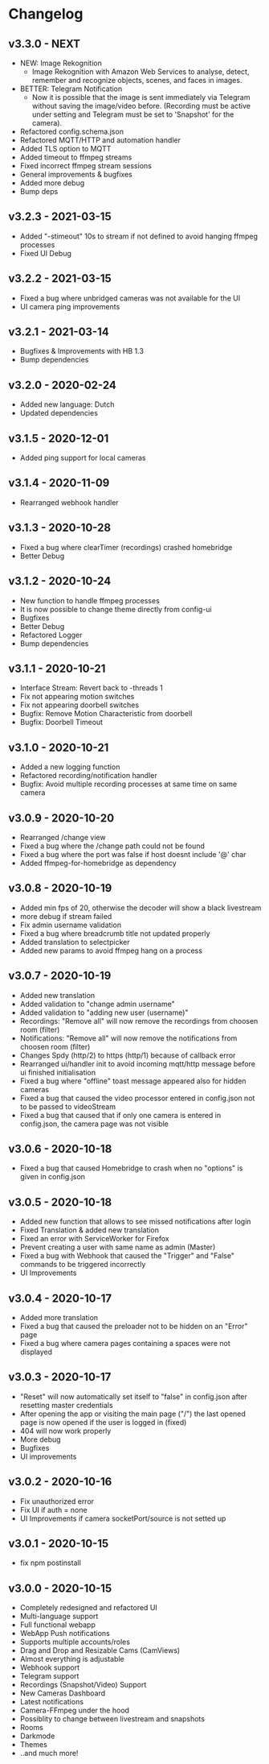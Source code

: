 # Changelog

## v3.3.0 - NEXT
- NEW: Image Rekognition
  - Image Rekognition with Amazon Web Services to analyse, detect, remember and recognize objects, scenes, and faces in images.
- BETTER: Telegram Notification
  - Now it is possible that the image is sent immediately via Telegram without saving the image/video before. (Recording must be active under setting and Telegram must be set to 'Snapshot' for the camera).
- Refactored config.schema.json
- Refactored MQTT/HTTP and automation handler
- Added TLS option to MQTT
- Added timeout to ffmpeg streams
- Fixed incorrect ffmpeg stream sessions
- General improvements & bugfixes
- Added more debug
- Bump deps

## v3.2.3 - 2021-03-15
- Added "-stimeout" 10s to stream if not defined to avoid hanging ffmpeg processes
- Fixed UI Debug

## v3.2.2 - 2021-03-15
- Fixed a bug where unbridged cameras was not available for the UI
- UI camera ping improvements

## v3.2.1 - 2021-03-14
- Bugfixes & Improvements with HB 1.3
- Bump dependencies

## v3.2.0 - 2020-02-24
- Added new language: Dutch
- Updated dependencies

## v3.1.5 - 2020-12-01
- Added ping support for local cameras

## v3.1.4 - 2020-11-09
- Rearranged webhook handler

## v3.1.3 - 2020-10-28
- Fixed a bug where clearTimer (recordings) crashed homebridge
- Better Debug

## v3.1.2 - 2020-10-24
- New function to handle ffmpeg processes
- It is now possible to change theme directly from config-ui
- Bugfixes
- Better Debug
- Refactored Logger
- Bump dependencies

## v3.1.1 - 2020-10-21
- Interface Stream: Revert back to -threads 1
- Fix not appearing motion switches
- Fix not appearing doorbell switches
- Bugfix: Remove Motion Characteristic from doorbell
- Bugfix: Doorbell Timeout

## v3.1.0 - 2020-10-21
- Added a new logging function
- Refactored recording/notification handler
- Bugfix: Avoid multiple recording processes at same time on same camera

## v3.0.9 - 2020-10-20
- Rearranged /change view
- Fixed a bug where the /change path could not be found
- Fixed a bug where the port was false if host doesnt include '@' char
- Added ffmpeg-for-homebridge as dependency 

## v3.0.8 - 2020-10-19
- Added min fps of 20, otherwise the decoder will show a black livestream
- more debug if stream failed
- Fix admin username validation
- Fixed a bug where breadcrumb title not updated properly
- Added translation to selectpicker
- Added new params to avoid ffmpeg hang on a process

## v3.0.7 - 2020-10-19
- Added new translation
- Added validation to "change admin username"
- Added validation to "adding new user (username)"
- Recordings: "Remove all" will now remove the recordings from choosen room (filter)
- Notifications: "Remove all" will now remove the notifications from choosen room (filter)
- Changes Spdy (http/2) to https (http/1) because of callback error
- Rearranged ui/handler init to avoid incoming mqtt/http message before ui finished initialisation
- Fixed a bug where "offline" toast message appeared also for hidden cameras
- Fixed a bug that caused the video processor entered in config.json not to be passed to videoStream
- Fixed a bug that caused that if only one camera is entered in config.json, the camera page was not visible

## v3.0.6 - 2020-10-18
- Fixed a bug that caused Homebridge to crash when no "options" is given in config.json

## v3.0.5 - 2020-10-18
- Added new function that allows to see missed notifications after login
- Fixed Translation & added new translation
- Fixed an error with ServiceWorker for Firefox
- Prevent creating a user with same name as admin (Master)
- Fixed a bug with Webhook that caused the "Trigger" and "False" commands to be triggered incorrectly
- UI Improvements

## v3.0.4 - 2020-10-17
- Added more translation
- Fixed a bug that caused the preloader not to be hidden on an "Error" page
- Fixed a bug where camera pages containing a spaces were not displayed

## v3.0.3 - 2020-10-17
- "Reset" will now automatically set itself to "false" in config.json after resetting master credentials
- After opening the app or visiting the main page ("/") the last opened page is now opened if the user is logged in (fixed)
- 404 will now work properly
- More debug
- Bugfixes
- UI improvements

## v3.0.2 - 2020-10-16
- Fix unauthorized error
- Fix UI if auth = none
- UI Improvements if camera socketPort/source is not setted up

## v3.0.1 - 2020-10-15
- fix npm postinstall

## v3.0.0 - 2020-10-15
- Completely redesigned and refactored UI
- Multi-language support
- Full functional webapp
- WebApp Push notifications
- Supports multiple accounts/roles
- Drag and Drop and Resizable Cams (CamViews)
- Almost everything is adjustable
- Webhook support
- Telegram support
- Recordings (Snapshot/Video) Support
- New Cameras Dashboard
- Latest notifications
- Camera-FFmpeg under the hood
- Possiblity to change between livestream and snapshots
- Rooms
- Darkmode
- Themes
- ..and much more!
